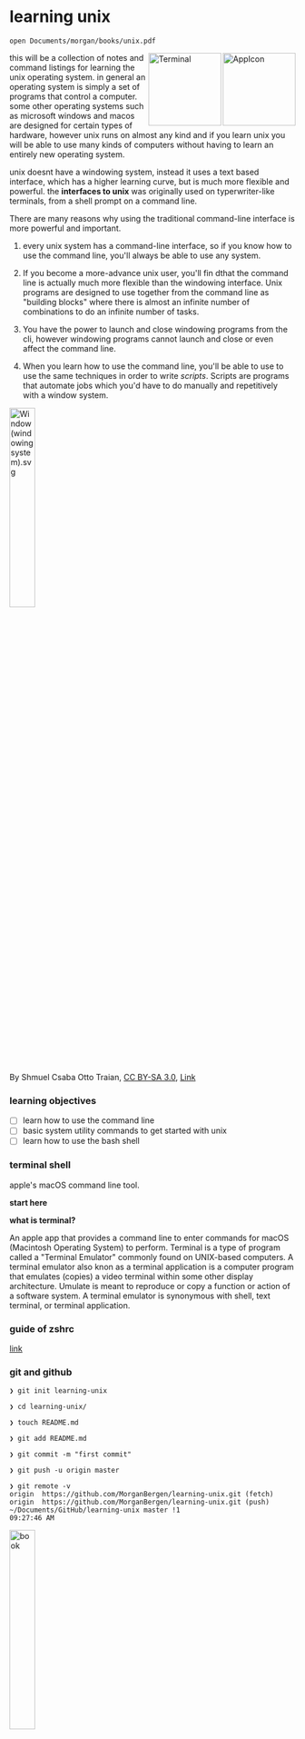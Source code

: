 # learning unix  

`open Documents/morgan/books/unix.pdf` 

<img width="128" align="right" alt="AppIcon" src="https://user-images.githubusercontent.com/65584733/200620956-10bed40e-746a-41c5-8881-2fdf19f61638.png">

<img width="128" align="right" alt="Terminal" src="https://user-images.githubusercontent.com/65584733/200620973-bdc622a1-fd62-414e-a3b0-30d0783a3677.png">


this will be a collection of notes and command listings for learning the unix operating system.  in general an operating system is simply a set of programs that control a computer.  some other operating systems such as microsoft windows and macos are designed for certain types of hardware, however unix runs on almost any kind and if you learn unix you will be able to use many kinds of computers without having to learn an entirely new operating system.

unix doesnt have a windowing system, instead it uses a text based interface, which has a higher learning curve, but is much more flexible and powerful.  the **interfaces to unix** was originally used on typerwriter-like terminals, from a shell prompt on a command line.  

There are many reasons why using the traditional command-line interface is more powerful and important.  

1.  every unix system has a command-line interface, so if you know how to use the command line, you'll always be able to use any system.

2.  If you become a more-advance unix user, you'll fin dthat the command line is actually much more flexible than the windowing interface.  Unix programs are designed to use together from the command line as "building blocks" where there is almost an infinite number of combinations to do an infinite number of tasks.

3.  You have the power to launch and close windowing programs from the cli, however windowing programs cannot launch and close or even affect the command line.

4.  When you learn how to use the command line, you'll be able to use to use the same techniques in order to write _scripts_.  Scripts are programs that automate jobs which you'd have to do manually and repetitively with a window system.


<p><a href="https://commons.wikimedia.org/wiki/File:Window_(windowing_system).svg#/media/File:Window_(windowing_system).svg"><img width=30% align"right" src="https://upload.wikimedia.org/wikipedia/commons/thumb/1/14/Window_%28windowing_system%29.svg/1200px-Window_%28windowing_system%29.svg.png" alt="Window (windowing system).svg"></a><br>By Shmuel Csaba Otto Traian, <a href="https://creativecommons.org/licenses/by-sa/3.0" title="Creative Commons Attribution-Share Alike 3.0">CC BY-SA 3.0</a>, <a href="https://commons.wikimedia.org/w/index.php?curid=28861125">Link</a></p>

### learning objectives

- [ ] learn how to use the command line
- [ ] basic system utility commands to get started with unix
- [ ] learn how to use the bash shell

### terminal shell

apple's macOS command line tool.

**start here**

**what is terminal?**

An apple app that provides a command line to enter commands for macOS (Macintosh Operating System) to perform.  Terminal is a type of program called a "Terminal Emulator" commonly found on UNIX-based computers.  A terminal emulator also knon as a terminal application is a computer program that emulates (copies) a video terminal within some other display architecture.  Umulate is meant to reproduce or copy a function or action of a software system.  A terminal emulator is  synonymous with shell, text terminal, or terminal application.  

### guide of zshrc

[link](https://medium.com/featurepreneur/guide-to-iterm2-46cd4625d55a)

### git and github

```cli
❯ git init learning-unix

❯ cd learning-unix/

❯ touch README.md

❯ git add README.md

❯ git commit -m "first commit"

❯ git push -u origin master

❯ git remote -v
origin	https://github.com/MorganBergen/learning-unix.git (fetch)
origin	https://github.com/MorganBergen/learning-unix.git (push)
~/Documents/GitHub/learning-unix master !1                     09:27:46 AM
```

<img width="30%" align="center" alt="book" src="https://user-images.githubusercontent.com/65584733/200623785-ea1cc479-a9d5-495c-b4ac-c3b517829d5c.jpg"> 




